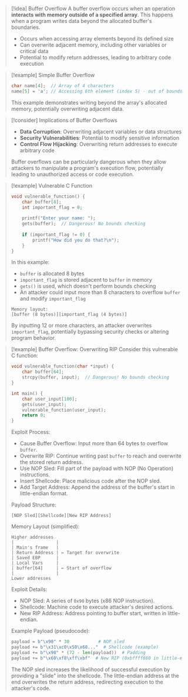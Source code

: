 > [!idea] Buffer Overflow
> A buffer overflow occurs when an operation **interacts with memory outside of a specified array**. This happens when a program writes data beyond the allocated buffer's boundaries.
> 
> - Occurs when accessing array elements beyond its defined size
> - Can overwrite adjacent memory, including other variables or critical data
> - Potential to modify return addresses, leading to arbitrary code execution

> [!example] Simple Buffer Overflow
> ```c
> char name[4];  // Array of 4 characters
> name[5] = 'a'; // Accessing 6th element (index 5) - out of bounds!
> ```
> This example demonstrates writing beyond the array's allocated memory, potentially overwriting adjacent data.

> [!consider] Implications of Buffer Overflows
> - **Data Corruption**: Overwriting adjacent variables or data structures
> - **Security Vulnerabilities**: Potential to modify sensitive information
> - **Control Flow Hijacking**: Overwriting return addresses to execute arbitrary code
> 
> Buffer overflows can be particularly dangerous when they allow attackers to manipulate a program's execution flow, potentially leading to unauthorized access or code execution.

> [!example] Vulnerable C Function
> ```c
> void vulnerable_function() {
>     char buffer[8];
>     int important_flag = 0;
>     
>     printf("Enter your name: ");
>     gets(buffer);  // Dangerous! No bounds checking
>     
>     if (important_flag != 0) {
>         printf("How did you do that?\n");
>     }
> }
> ```
> 
> In this example:
> - `buffer` is allocated 8 bytes
> - `important_flag` is stored adjacent to `buffer` in memory
> - `gets()` is used, which doesn't perform bounds checking
> - An attacker could input more than 8 characters to overflow `buffer` and modify `important_flag`
> 
> ```
> Memory layout:
> [buffer (8 bytes)][important_flag (4 bytes)]
> ```
> 
> By inputting 12 or more characters, an attacker overwrites `important_flag`, potentially bypassing security checks or altering program behavior.

> [!example] Buffer Overflow: Overwriting RIP
> Consider this vulnerable C function:
> 
> ```c
> void vulnerable_function(char *input) {
>     char buffer[64];
>     strcpy(buffer, input);  // Dangerous! No bounds checking
> }
> 
> int main() {
>     char user_input[100];
>     gets(user_input);
>     vulnerable_function(user_input);
>     return 0;
> }
> ```
> 
> Exploit Process:
> - Cause Buffer Overflow: Input more than 64 bytes to overflow `buffer`.
> - Overwrite RIP: Continue writing past `buffer` to reach and overwrite the stored return address.
> - Use NOP Sled: Fill part of the payload with NOP (No Operation) instructions.
> - Insert Shellcode: Place malicious code after the NOP sled.
> - Add Target Address: Append the address of the buffer's start in little-endian format.
> 
> Payload Structure:
> ```
> [NOP Sled][Shellcode][New RIP Address]
> ```
> 
> Memory Layout (simplified):
> ```
> Higher addresses
> |                |
> | Main's frame   |
> | Return Address | ← Target for overwrite
> | Saved EBP      |
> | Local Vars     |
> | buffer[64]     | ← Start of overflow
> |                |
> Lower addresses
> ```
> 
> Exploit Details:
> - NOP Sled: A series of `0x90` bytes (x86 NOP instruction).
> - Shellcode: Machine code to execute attacker's desired actions.
> - New RIP Address: Address pointing to buffer start, written in little-endian.
> 
> Example Payload (pseudocode):
> ```python
> payload = b"\x90" * 30           # NOP sled
> payload += b"\x31\xc0\x50\x68..."  # Shellcode (example)
> payload += b"\x90" * (72 - len(payload))  # Padding
> payload += b"\x60\xf8\xff\xbf"  # New RIP (0xbffff860 in little-endian)
> ```
> 
> The NOP sled increases the likelihood of successful execution by providing a "slide" into the shellcode. The little-endian address at the end overwrites the return address, redirecting execution to the attacker's code.

